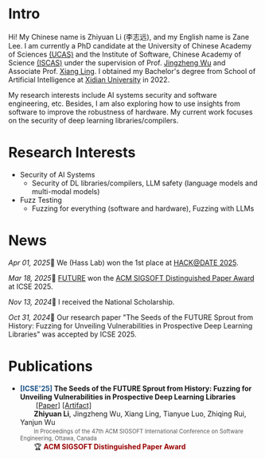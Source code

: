 # Intro

Hi! My Chinese name is Zhiyuan Li (李志远), and my English name is Zane Lee. I am currently a PhD candidate at the University of Chinese Academy of Sciences [(UCAS)](https://english.ucas.ac.cn/) and the Institute of Software, Chinese Academy of Science [(ISCAS)](http://www.iscas.ac.cn/) under the supervision of Prof. [Jingzheng Wu](https://people.ucas.ac.cn/~jingzheng) and Associate Prof. [Xiang Ling](https://ryderling.github.io/). I obtained my Bachelor's degree from School of Artificial Intelligence at [Xidian University](https://www.xidian.edu.cn/) in 2022.

My research interests include AI systems security and software engineering, etc. Besides, I am also exploring how to use insights from software to improve the robustness of hardware. My current work focuses on the security of deep learning libraries/compilers.

# Research Interests
- Security of AI Systems
    - Security of DL libraries/compilers, LLM safety (language models and multi-modal models)
- Fuzz Testing
    - Fuzzing for everything (software and hardware), Fuzzing with LLMs

# News
*Apr 01, 2025*🏅 We (Hass Lab) won the 1st place at [HACK@DATE 2025](https://hackthesilicon.com/date25/).

*Mar 18, 2025*🏅 [FUTURE](https://github.com/Redempt1onzzZZ/FUTURE) won the [ACM SIGSOFT Distinguished Paper Award](https://www.sigsoft.org/awards/distinguishedPaperAward.html) at ICSE 2025.

*Nov 13, 2024*🏅 I received the National Scholarship.

*Oct 31, 2024*🎉 Our research paper "The Seeds of the FUTURE Sprout from History: Fuzzing for Unveiling Vulnerabilities in Prospective Deep Learning Libraries" was accepted by ICSE 2025.

# Publications

- <span style="color: #1E5387; font-weight: bold;">[ICSE'25] </span> <span style="font-weight: bold;">The Seeds of the FUTURE Sprout from History: Fuzzing for Unveiling Vulnerabilities in Prospective Deep Learning Libraries</span><br>
&nbsp;&nbsp;&nbsp;&nbsp;&nbsp;&nbsp;&nbsp; [[Paper]](https://arxiv.org/abs/2412.01317) [[Artifact]](https://github.com/Redempt1onzzZZ/FUTURE)<br>
&nbsp;&nbsp;&nbsp;&nbsp;&nbsp;&nbsp;&nbsp;<span style="font-weight: bold;">Zhiyuan Li</span>, Jingzheng Wu, Xiang Ling, Tianyue Luo, Zhiqing Rui, Yanjun Wu<br>
&nbsp;&nbsp;&nbsp;&nbsp;&nbsp;&nbsp;&nbsp;<span style="font-size: 0.8em; color: #555;">In Proceedings of the 47th ACM SIGSOFT International Conference on Software Engineering, Ottawa, Canada</span><br>
&nbsp;&nbsp;&nbsp;&nbsp;&nbsp;&nbsp;&nbsp;🏆 <span style="color: #990000; font-weight: bold;">ACM SIGSOFT Distinguished Paper Award</span><br>